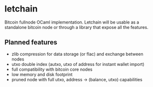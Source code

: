 # letchain

Bitcoin fullnode OCaml implementation. 
Letchain will be usable as a standalone bitcoin node or through a library that expose all the features.


## Planned features

- zlib compression for data storage (or flac) and exchange between nodes
- utxo double index (autxo, utxo of address for instant wallet import)
- full compatibility with bitcoin core nodes
- low memory and disk footprint
- pruned node with full utxo, address -> (balance, utxo) capabilities